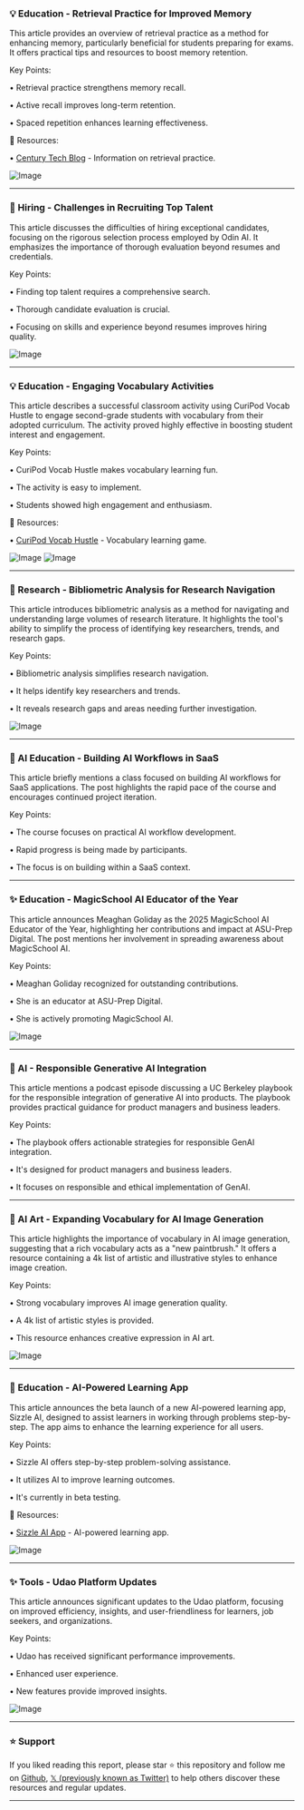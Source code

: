 ### 💡 Education - Retrieval Practice for Improved Memory

This article provides an overview of retrieval practice as a method for enhancing memory, particularly beneficial for students preparing for exams.  It offers practical tips and resources to boost memory retention.


Key Points:

• Retrieval practice strengthens memory recall.


• Active recall improves long-term retention.


• Spaced repetition enhances learning effectiveness.



🔗 Resources:

• [Century Tech Blog](https://century.tech/news/retrieval-practice-how-it-works-and-how-century-can-help/…) -  Information on retrieval practice.

![Image](https://pbs.twimg.com/media/GnW0yF_XcAAdSN9?format=jpg&name=small)


---
### 🤖 Hiring - Challenges in Recruiting Top Talent

This article discusses the difficulties of hiring exceptional candidates, focusing on the rigorous selection process employed by Odin AI.  It emphasizes the importance of thorough evaluation beyond resumes and credentials.


Key Points:

•  Finding top talent requires a comprehensive search.


•  Thorough candidate evaluation is crucial.


•  Focusing on skills and experience beyond resumes improves hiring quality.



![Image](https://pbs.twimg.com/ext_tw_video_thumb/1905569719694098434/pu/img/S0B2wU2mNVU82cxy.jpg)


---
### 💡 Education - Engaging Vocabulary Activities

This article describes a successful classroom activity using CuriPod Vocab Hustle to engage second-grade students with vocabulary from their adopted curriculum. The activity proved highly effective in boosting student interest and engagement.


Key Points:

•  CuriPod Vocab Hustle makes vocabulary learning fun.


•  The activity is easy to implement.


•  Students showed high engagement and enthusiasm.



🔗 Resources:

• [CuriPod Vocab Hustle](https://curipod.com/615593b4-94ac-4974-bd15-1770265f3eaf/lessons/c51e1a29-de9c-454b-9cab-aa8ac02413db?showpreview=true…) - Vocabulary learning game.

![Image](https://pbs.twimg.com/media/Gm_dmphWsAE98w7?format=jpg&name=900x900)
![Image](https://pbs.twimg.com/media/Gm_dmpcWYAAW7OD?format=jpg&name=900x900)


---
### 🤖 Research - Bibliometric Analysis for Research Navigation

This article introduces bibliometric analysis as a method for navigating and understanding large volumes of research literature. It highlights the tool's ability to simplify the process of identifying key researchers, trends, and research gaps.


Key Points:

• Bibliometric analysis simplifies research navigation.


• It helps identify key researchers and trends.


• It reveals research gaps and areas needing further investigation.


![Image](https://pbs.twimg.com/media/GnAMnIlb0AAMb_x?format=jpg&name=small)


---
### 🤖 AI Education - Building AI Workflows in SaaS

This article briefly mentions a class focused on building AI workflows for SaaS applications.  The post highlights the rapid pace of the course and encourages continued project iteration.


Key Points:

•  The course focuses on practical AI workflow development.


•  Rapid progress is being made by participants.


•  The focus is on building within a SaaS context.



---
### ✨ Education - MagicSchool AI Educator of the Year

This article announces Meaghan Goliday as the 2025 MagicSchool AI Educator of the Year, highlighting her contributions and impact at ASU-Prep Digital.  The post mentions her involvement in spreading awareness about MagicSchool AI.


Key Points:

• Meaghan Goliday recognized for outstanding contributions.


• She is an educator at ASU-Prep Digital.


• She is actively promoting MagicSchool AI.



![Image](https://pbs.twimg.com/tweet_video_thumb/Gm6KlWdWAAA6VpK.jpg)


---
### 🤖 AI - Responsible Generative AI Integration

This article mentions a podcast episode discussing a UC Berkeley playbook for the responsible integration of generative AI into products.  The playbook provides practical guidance for product managers and business leaders.


Key Points:

• The playbook offers actionable strategies for responsible GenAI integration.


• It's designed for product managers and business leaders.


• It focuses on responsible and ethical implementation of GenAI.



---
### 🚀 AI Art - Expanding Vocabulary for AI Image Generation

This article highlights the importance of vocabulary in AI image generation, suggesting that a rich vocabulary acts as a "new paintbrush." It offers a resource containing a 4k list of artistic and illustrative styles to enhance image creation.


Key Points:

• Strong vocabulary improves AI image generation quality.


•  A 4k list of artistic styles is provided.


•  This resource enhances creative expression in AI art.



![Image](https://pbs.twimg.com/media/Gm6IA0IXkAAxH_H?format=jpg&name=medium)


---
### 🚀 Education - AI-Powered Learning App

This article announces the beta launch of a new AI-powered learning app, Sizzle AI, designed to assist learners in working through problems step-by-step. The app aims to enhance the learning experience for all users.


Key Points:

•  Sizzle AI offers step-by-step problem-solving assistance.


•  It utilizes AI to improve learning outcomes.


•  It's currently in beta testing.


🔗 Resources:

• [Sizzle AI App](http://szl.ai/app.html) - AI-powered learning app.

![Image](https://pbs.twimg.com/media/F2EIotvWYAU6exA?format=jpg&name=small)


---
### ✨ Tools - Udao Platform Updates

This article announces significant updates to the Udao platform, focusing on improved efficiency, insights, and user-friendliness for learners, job seekers, and organizations.


Key Points:

• Udao has received significant performance improvements.


•  Enhanced user experience.


•  New features provide improved insights.



![Image](https://pbs.twimg.com/media/GmpY3yBWYAA_ml6?format=jpg&name=small)


---

### ⭐️ Support

If you liked reading this report, please star ⭐️ this repository and follow me on [Github](https://github.com/Drix10), [𝕏 (previously known as Twitter)](https://x.com/DRIX_10_) to help others discover these resources and regular updates.

---